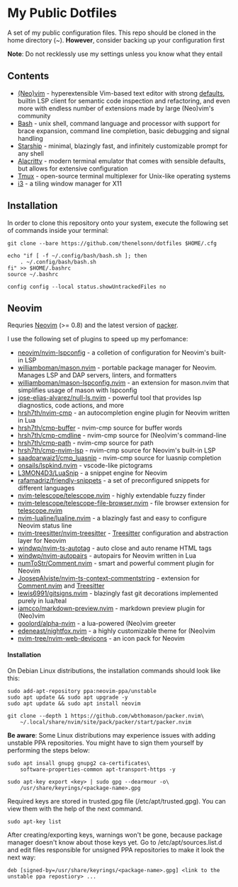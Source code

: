 # My Public Dotfiles

A set of my public configuration files.
This repo should be cloned in the home directory (~).
**However**, consider backing up your configuration
first

**Note**: Do not recklessly use my settings unless you know
what they entail

## Contents

- [(Neo)vim](https://neovim.io) - hyperextensible Vim-based text editor
with strong [defaults](https://neovim.io/doc/user/vim_diff.html#nvim-defaults),
builtin LSP client for semantic code inspection and refactoring, and even more
with endless number of extensions made by large (Neo)vim's community
- [Bash](https://github.com/bminor/bash) - unix shell, command language and processor 
with support for brace expansion, command line completion, 
basic debugging and signal handling
- [Starship](https://starship.rs) - minimal, blazingly fast, and infinitely
customizable prompt for any shell
- [Alacritty](https://github.com/alacritty/alacritty) - modern terminal emulator 
that comes with sensible defaults, but allows for extensive configuration
- [Tmux](https://github.com/tmux/tmux) - open-source terminal multiplexer for 
Unix-like operating systems
- [i3](https://github.com/i3/i3) - a tiling window manager for X11

## Installation

In order to clone this repository onto your system, execute the following 
set of commands inside your terminal:
    
    git clone --bare https://github.com/thenelsonn/dotfiles $HOME/.cfg

    echo "if [ -f ~/.config/bash/bash.sh ]; then
        . ~/.config/bash/bash.sh
    fi" >> $HOME/.bashrc
    source ~/.bashrc

    config config --local status.showUntrackedFiles no

## Neovim

Requries [Neovim](https://neovim.io) (>= 0.8) and 
the latest version of [packer](https://github.com/wbthomason/packer.nvim).

I use the following set of plugins to speed up my perfomance:

- [neovim/nvim-lspconfig](https://github.com/neovim/nvim-lspconfig) - 
a colletion of configuration for Neovim's built-in LSP
- [williamboman/mason.nvim](https://github.com/williamboman/mason.nvim) - 
portable package manager for Neovim. Manages LSP and DAP servers, linters, and formatters
- [williamboman/mason-lspconfig.nvim](https://github.com/williamboman/mason-lspconfig.nvim) -
an extension for mason.nvim that simplifies usage of mason with lspconfig
- [jose-elias-alvarez/null-ls.nvim](https://github.com/jose-elias-alvarez/null-ls.nvim) -
powerful tool that provides lsp diagnostics, code actions, and more
- [hrsh7th/nvim-cmp](https://github.com/hrsh7th/nvim-cmp) -
an autocompletion engine plugin for Neovim written in Lua
- [hrsh7th/cmp-buffer](https://github.com/hrsh7th/cmp-buffer) -
nvim-cmp source for buffer words
- [hrsh7th/cmp-cmdline](https://github.com/hrsh7th/cmp-cmdline) -
nvim-cmp source for (Neo)vim's command-line
- [hrsh7th/cmp-path](https://github.com/hrsh7th/cmp-path) -
nvim-cmp source for path
- [hrsh7th/cmp-nvim-lsp](https://github.com/hrsh7th/cmp-nvim-lsp) -
nvim-cmp source for Neovim's built-in LSP
- [saadparwaiz1/cmp_luasnip](https://github.com/saadparwaiz1/cmp_luasnip) -
nvim-cmp source for luasnip completion
- [onsails/lspkind.nvim](https://github.com/onsails/lspkind.nvim) -
vscode-like pictograms
- [L3MON4D3/LuaSnip](https://github.com/L3MON4D3/LuaSnip) -
a snippet engine for Neovim
- [rafamadriz/friendly-snippets](https://github.com/rafamadriz/friendly-snippets) -
a set of preconfigured snippets for different languages
- [nvim-telescope/telescope.nvim](https://github.com/nvim-telescope/telescope.nvim) -
highly extendable fuzzy finder
- [nvim-telescope/telescope-file-browser.nvim](https://github.com/nvim-telescope/telescope-file-browser.nvim) -
file browser extension for [telescope.nvim](https://github.com/nvim-telescope/telescope.nvim)
- [nvim-lualine/lualine.nvim](https://github.com/nvim-lualine/lualine.nvim) -
a blazingly fast and easy to configure Neovim status line
- [nvim-treesitter/nvim-treesitter](https://github.com/nvim-treesitter/nvim-treesitter) -
[Treesitter](https://github.com/tree-sitter/tree-sitter) configuration and abstraction layer for Neovim
- [windwp/nvim-ts-autotag](https://github.com/windwp/nvim-ts-autotag) -
auto close and auto rename HTML tags
- [windwp/nvim-autopairs](https://github.com/windwp/nvim-autopairs) -
autopairs for Neovim written in Lua
- [numToStr/Comment.nvim](https://github.com/numToStr/Comment.nvim) -
smart and powerful comment plugin for Neovim
- [JoosepAlviste/nvim-ts-context-commentstring](https://github.com/JoosepAlviste/nvim-ts-context-commentstring) -
extension for [Comment.nvim](https://github.com/numToStr/Comment.nvim) and
[Treesitter](https://github.com/nvim-treesitter/nvim-treesitter)
- [lewis6991/gitsigns.nvim](https://github.com/lewis6991/gitsigns.nvim) -
blazingly fast git decorations implemented purely in lua/teal
- [iamcco/markdown-preview.nvim](https://github.com/iamcco/markdown-preview.nvim) -
markdown preview plugin for (Neo)vim
- [goolord/alpha-nvim](https://github.com/goolord/alpha-nvim) -
a lua-powered (Neo)vim greeter
- [edeneast/nightfox.nvim](https://github.com/edeneast/nightfox.nvim) -
a highly customizable theme for (Neo)vim
- [nvim-tree/nvim-web-devicons](https://github.com/nvim-tree/nvim-web-devicons) -
an icon pack for Neovim

#### Installation

On Debian Linux distributions, the installation commands should look like this:

    sudo add-apt-repository ppa:neovim-ppa/unstable
    sudo apt update && sudo apt upgrade -y
    sudo apt update && sudo apt install neovim

    git clone --depth 1 https://github.com/wbthomason/packer.nvim\
        ~/.local/share/nvim/site/pack/packer/start/packer.nvim


**Be aware**: Some Linux distributions may experience issues with 
adding unstable PPA repositories. You might have to sign them yourself 
by performing the steps below:

    sudo apt insall gnupg gnupg2 ca-certificates\
        software-properties-common apt-transport-https -y

    sudo apt-key export <key> | sudo gpg --dearmour -o\
        /usr/share/keyrings/<package-name>.gpg

Required keys are stored in trusted.gpg file (/etc/apt/trusted.gpg).
You can view them with the help of the next command.

    sudo apt-key list

After creating/exporting keys, warnings won't be gone, because package manager
doesn't know about those keys yet. Go to /etc/apt/sources.list.d and
edit files responsible for unsigned PPA repositories to make it look
the next way:

    deb [signed-by=/usr/share/keyrings/<package-name>.gpg] <link to the unstable ppa repostiory> ...
